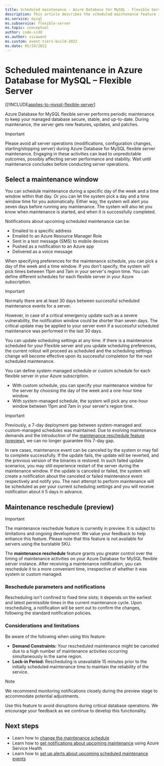 ```yaml
---
title: Scheduled maintenance - Azure Database for MySQL - Flexible Server
description: This article describes the scheduled maintenance feature in Azure Database for MySQL flexible server.
ms.service: mysql
ms.subservice: flexible-server
ms.topic: conceptual
author: code-sidd
ms.author: sisawant
ms.custom: event-tier1-build-2022
ms.date: 05/24/2022
---
```


# Scheduled maintenance in Azure Database for MySQL – Flexible Server

[[!INCLUDE[applies-to-mysql-flexible-server](../includes/applies-to-mysql-flexible-server.md)]

Azure Database for MySQL flexible server performs periodic maintenance to keep your managed database secure, stable, and up-to-date. During maintenance, the server gets new features, updates, and patches.
> [!IMPORTANT]
> Please avoid all server operations (modifications, configuration changes, starting/stopping server) during Azure Database for MySQL flexible server maintenance. Engaging in these activities can lead to unpredictable outcomes, possibly affecting server performance and stability. Wait until maintenance concludes before conducting server operations.

## Select a maintenance window

You can schedule maintenance during a specific day of the week and a time window within that day. Or you can let the system pick a day and a time window time for you automatically. Either way, the system will alert you seven days before running any maintenance. The system will also let you know when maintenance is started, and when it is successfully completed.

Notifications about upcoming scheduled maintenance can be:

* Emailed to a specific address
* Emailed to an Azure Resource Manager Role
* Sent in a text message (SMS) to mobile devices
* Pushed as a notification to an Azure app
* Delivered as a voice message

When specifying preferences for the maintenance schedule, you can pick a day of the week and a time window. If you don't specify, the system will pick times between 11pm and 7am in your server's region time. You can define different schedules for each flexible server in your Azure subscription.

> [!IMPORTANT]
> Normally there are at least 30 days between successful scheduled maintenance events for a server.
>
> However, in case of a critical emergency update such as a severe vulnerability, the notification window could be shorter than seven days. The critical update may be applied to your server even if a successful scheduled maintenance was performed in the last 30 days.

You can update scheduling settings at any time. If there is a maintenance scheduled for your Flexible server and you update scheduling preferences, the current rollout will proceed as scheduled and the scheduling settings change will become effective upon its successful completion for the next scheduled maintenance.

You can define system-managed schedule or custom schedule for each flexible server in your Azure subscription.
* With custom schedule, you can specify your maintenance window for the server by choosing the day of the week and a one-hour time window.
* With system-managed schedule, the system will pick any one-hour window between 11pm and 7am in your server's region time.

> [!IMPORTANT]
> Previously, a 7-day deployment gap between system-managed and custom-managed schedules was maintained. Due to evolving maintenance demands and the introduction of the [maintenance reschedule feature (preview)](#maintenance-reschedule-preview), we can no longer guarantee this 7-day gap.

In rare cases, maintenance event can be canceled by the system or may fail to complete successfully. If the update fails, the update will be reverted, and the previous version of the binaries is restored. In such failed update scenarios, you may still experience restart of the server during the maintenance window. If the update is canceled or failed, the system will create a notification about the canceled or failed maintenance event respectively and notify you. The next attempt to perform maintenance will be scheduled as per your current scheduling settings and you will receive notification about it 5 days in advance.

## Maintenance reschedule (preview)

> [!IMPORTANT]
> The maintenance reschedule feature is currently in preview. It is subject to limitations and ongoing development. We value your feedback to help enhance this feature. Please note that this feature is not available for servers using the burstable SKU.

The **maintenance reschedule** feature grants you greater control over the timing of maintenance activities on your Azure Database for MySQL flexible server instance. After receiving a maintenance notification, you can reschedule it to a more convenient time, irrespective of whether it was system or custom managed.

### Reschedule parameters and notifications

Rescheduling isn't confined to fixed time slots; it depends on the earliest and latest permissible times in the current maintenance cycle. Upon rescheduling, a notification will be sent out to confirm the changes, following the standard notification policies.

### Considerations and limitations

Be aware of the following when using this feature:

- **Demand Constraints:** Your rescheduled maintenance might be canceled due to a high number of maintenance activities occurring simultaneously in the same region.
- **Lock-in Period:** Rescheduling is unavailable 15 minutes prior to the initially scheduled maintenance time to maintain the reliability of the service.

> [!NOTE]
> We recommend monitoring notifications closely during the preview stage to accommodate potential adjustments.

Use this feature to avoid disruptions during critical database operations. We encourage your feedback as we continue to develop this functionality.


## Next steps

* Learn how to [change the maintenance schedule](how-to-maintenance-portal.md)
* Learn how to [get notifications about upcoming maintenance](../../service-health/service-notifications.md) using Azure Service Health
* Learn how to [set up alerts about upcoming scheduled maintenance events](../../service-health/resource-health-alert-monitor-guide.md)
